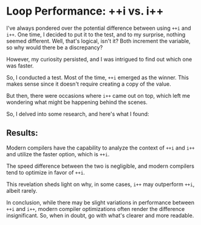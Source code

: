 # Loop Performance: ++i vs. i++

I've always pondered over the potential difference between using `++i` and `i++`. One time, I decided to put it to the test, and to my surprise, nothing seemed different. Well, that's logical, isn't it? Both increment the variable, so why would there be a discrepancy?

However, my curiosity persisted, and I was intrigued to find out which one was faster.

So, I conducted a test. Most of the time, `++i` emerged as the winner. This makes sense since it doesn't require creating a copy of the value.

But then, there were occasions where `i++` came out on top, which left me wondering what might be happening behind the scenes.

So, I delved into some research, and here's what I found:

## Results:

Modern compilers have the capability to analyze the context of `++i` and `i++` and utilize the faster option, which is `++i`.

The speed difference between the two is negligible, and modern compilers tend to optimize in favor of `++i`.

This revelation sheds light on why, in some cases, `i++` may outperform `++i`, albeit rarely.

In conclusion, while there may be slight variations in performance between `++i` and `i++`, modern compiler optimizations often render the difference insignificant. So, when in doubt, go with what's clearer and more readable.
